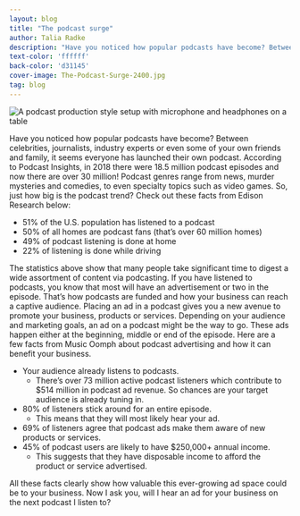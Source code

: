 ```yaml
---
layout: blog
title: "The podcast surge"
author: Talia Radke
description: "Have you noticed how popular podcasts have become? Between celebrities, journalists, industry experts or even some of your own friends and family, it seems everyone has a launched their own podcast. Learn how advertising on podcasts can benefit your business."
text-color: 'ffffff'
back-color: 'd31145'
cover-image: The-Podcast-Surge-2400.jpg
tag: blog
---
```


<img data-aos="fade-up" src="/img/blog/The-Podcast-Surge-2400.jpg"
alt="A podcast production style setup with microphone and headphones on a table"
srcset="
/img/blog/The-Podcast-Surge-2400.jpg 2400w,
/img/blog/The-Podcast-Surge-1800.jpg 1800w,
/img/blog/The-Podcast-Surge-1200.jpg 1200w,
/img/blog/The-Podcast-Surge-900.jpg 900w,
/img/blog/The-Podcast-Surge-600.jpg 600w,
/img/blog/The-Podcast-Surge-400.jpg 400w" />

Have you noticed how popular podcasts have become? Between celebrities, journalists, industry experts or even some of your own friends and family, it seems everyone has launched their own podcast. According to Podcast Insights, in 2018 there were 18.5 million podcast episodes and now there are over 30 million! Podcast genres range from news, murder mysteries and comedies, to even specialty topics such as video games. So, just how big is the podcast trend? Check out these facts from Edison Research below:

* 51% of the U.S. population has listened to a podcast
* 50% of all homes are podcast fans (that’s over 60 million homes)
* 49% of podcast listening is done at home
* 22% of listening is done while driving

The statistics above show that many people take significant time to digest a wide assortment of content via podcasting. If you have listened to podcasts, you know that most will have an advertisement or two in the episode. That’s how podcasts are funded and how your business can reach a captive audience. Placing an ad in a podcast gives you a new avenue to promote your business, products or services. Depending on your audience and marketing goals, an ad on a podcast might be the way to go. These ads happen either at the beginning, middle or end of the episode. Here are a few facts from Music Oomph about podcast advertising and how it can benefit your business.

* Your audience already listens to podcasts.
  - There’s over 73 million active podcast listeners which contribute to $514 million in podcast ad revenue. So chances are your target audience is already tuning in.
* 80% of listeners stick around for an entire episode.
  - This means that they will most likely hear your ad.
* 69% of listeners agree that podcast ads make them aware of new products or services.
* 45% of podcast users are likely to have $250,000+ annual income.
  - This suggests that they have disposable income to afford the product or service advertised.

All these facts clearly show how valuable this ever-growing ad space could be to your business. Now I ask you, will I hear an ad for your business on the next podcast I listen to?
